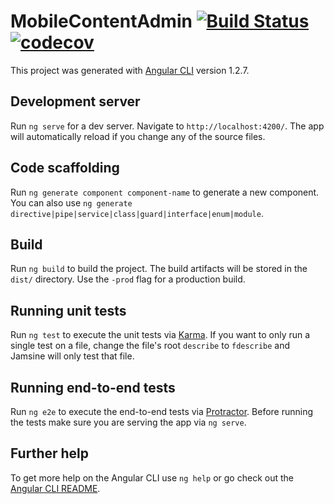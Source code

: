 # MobileContentAdmin [![Build Status](https://travis-ci.org/CruGlobal/mobile-content-admin.svg?branch=master)](https://travis-ci.org/CruGlobal/mobile-content-admin) [![codecov](https://codecov.io/gh/CruGlobal/mobile-content-admin/branch/master/graph/badge.svg)](https://codecov.io/gh/CruGlobal/mobile-content-admin)


This project was generated with [Angular CLI](https://github.com/angular/angular-cli) version 1.2.7.

## Development server

Run `ng serve` for a dev server. Navigate to `http://localhost:4200/`. The app will automatically reload if you change any of the source files.

## Code scaffolding

Run `ng generate component component-name` to generate a new component. You can also use `ng generate directive|pipe|service|class|guard|interface|enum|module`.

## Build

Run `ng build` to build the project. The build artifacts will be stored in the `dist/` directory. Use the `-prod` flag for a production build.

## Running unit tests

Run `ng test` to execute the unit tests via [Karma](https://karma-runner.github.io).
If you want to only run a single test on a file, change the file's root `describe` to `fdescribe` and Jamsine will only test that file. 

## Running end-to-end tests

Run `ng e2e` to execute the end-to-end tests via [Protractor](http://www.protractortest.org/).
Before running the tests make sure you are serving the app via `ng serve`.

## Further help

To get more help on the Angular CLI use `ng help` or go check out the [Angular CLI README](https://github.com/angular/angular-cli/blob/master/README.md).
